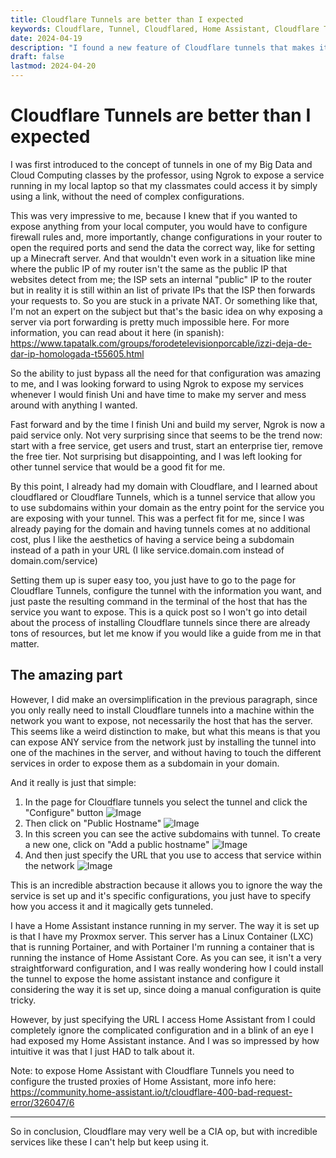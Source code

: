 ```yaml
---
title: Cloudflare Tunnels are better than I expected
keywords: Cloudflare, Tunnel, Cloudflared, Home Assistant, Cloudflare Tunnels
date: 2024-04-19
description: "I found a new feature of Cloudflare tunnels that makes it super easy to expose services within your network, without having to change any configurations."
draft: false
lastmod: 2024-04-20
---
```

# Cloudflare Tunnels are better than I expected
I was first introduced to the concept of tunnels in one of my Big Data and Cloud Computing classes by the professor, using Ngrok to expose a service running in my local laptop so that my classmates could access it by simply using a link, without the need of complex configurations.

This was very impressive to me, because I knew that if you wanted to expose anything from your local computer, you would have to configure firewall rules and, more importantly, change configurations in your router to open the required ports and send the data the correct way, like for setting up a Minecraft server. And that wouldn't even work in a situation like mine where the public IP of my router isn't the same as the public IP that websites detect from me; the ISP sets an internal "public" IP to the router but in reality it is still within an list of private IPs that the ISP then forwards your requests to. So you are stuck in a private NAT. Or something like that, I'm not an expert on the subject but that's the basic idea on why exposing a server via port forwarding is pretty much impossible here. For more information, you can read about it here (in spanish): https://www.tapatalk.com/groups/forodetelevisionporcable/izzi-deja-de-dar-ip-homologada-t55605.html

So the ability to just bypass all the need for that configuration was amazing to me, and I was looking forward to using Ngrok to expose my services whenever I would finish Uni and have time to make my server and mess around with anything I wanted.

Fast forward and by the time I finish Uni and build my server, Ngrok is now a paid service only. Not very surprising since that seems to be the trend now: start with a free service, get users and trust, start an enterprise tier, remove the free tier. Not surprising but disappointing, and I was left looking for other tunnel service that would be a good fit for me.

By this point, I already had my domain with Cloudflare, and I learned about cloudflared or Cloudflare Tunnels, which is a tunnel service that allow you to use subdomains within your domain as the entry point for the service you are exposing with your tunnel. This was a perfect fit for me, since I was already paying for the domain and having tunnels comes at no additional cost, plus I like the aesthetics of having a service being a subdomain instead of a path in your URL (I like service.domain.com instead of domain.com/service)

Setting them up is super easy too, you just have to go to the page for Cloudflare Tunnels, configure the tunnel with the information you want, and just paste the resulting command in the terminal of the host that has the service you want to expose. This is a quick post so I won't go into detail about the process of installing Cloudflare tunnels since there are already tons of resources, but let me know if you would like a guide from me in that matter.

## The amazing part
However, I did make an oversimplification in the previous paragraph, since you only really need to install Cloudflare tunnels into a machine within the network you want to expose, not necessarily the host that has the server. This seems like a weird distinction to make, but what this means is that you can expose ANY service from the network just by installing the tunnel into one of the machines in the server, and without having to touch the different services in order to expose them as a subdomain in your domain.

And it really is just that simple:
1. In the page for Cloudflare tunnels you select the tunnel and click the "Configure" button
![Image](</Pasted image 20240420152326.png>)
2. Then click on "Public Hostname"
![Image](</Pasted image 20240420151805.png>)
3. In this screen you can see the active subdomains with tunnel. To create a new one, click on "Add a public hostname"
![Image](</Pasted image 20240420151952.png>)
4. And then just specify the URL that you use to access that service within the network
![Image](</Pasted image 20240420152211.png>)

This is an incredible abstraction because it allows you to ignore the way the service is set up and it's specific configurations, you just have to specify how you access it and it magically gets tunneled.

I have a Home Assistant instance running in my server. The way it is set up is that I have my Proxmox server. This server has a Linux Container (LXC) that is running Portainer, and with Portainer I'm running a container that is running the instance of Home Assistant Core. As you can see, it isn't a very straightforward configuration, and I was really wondering how I could install the tunnel to expose the home assistant instance and configure it considering the way it is set up, since doing a manual configuration is quite tricky.

However, by just specifying the URL I access Home Assistant from I could completely ignore the complicated configuration and in a blink of an eye I had exposed my Home Assistant instance. And I was so impressed by how intuitive it was that I just HAD to talk about it.

Note: to expose Home Assistant with Cloudflare Tunnels you need to configure the trusted proxies of Home Assistant, more info here: https://community.home-assistant.io/t/cloudflare-400-bad-request-error/326047/6

---

So in conclusion, Cloudflare may very well be a CIA op, but with incredible services like these I can't help but keep using it.